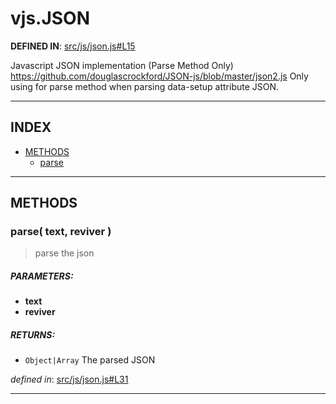 <!-- GENERATED FROM SOURCE -->

# vjs.JSON

__DEFINED IN__: [src/js/json.js#L15](https://github.com/videojs/video.js/blob/master/src/js/json.js#L15)  

Javascript JSON implementation
(Parse Method Only)
https://github.com/douglascrockford/JSON-js/blob/master/json2.js
Only using for parse method when parsing data-setup attribute JSON.

---

## INDEX

- [METHODS](#methods)
  - [parse](#parse-text-reviver-)

---

## METHODS

### parse( text, reviver )
> parse the json

##### PARAMETERS: 
* __text__ 
* __reviver__ 

##### RETURNS: 
* `Object|Array` The parsed JSON

_defined in_: [src/js/json.js#L31](https://github.com/videojs/video.js/blob/master/src/js/json.js#L31)

---

